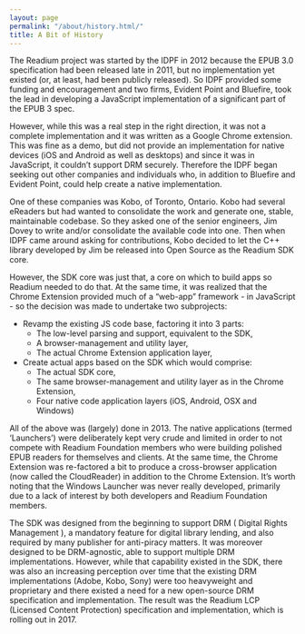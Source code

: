 ```yaml
---
layout: page
permalink: "/about/history.html/"
title: A Bit of History
---
```

The Readium project was started by the IDPF in 2012 because the EPUB 3.0 specification had been released late in 2011, but no implementation yet existed (or, at least, had been publicly released). So IDPF provided some funding and encouragement and two firms, Evident Point and Bluefire, took the lead in developing a JavaScript implementation of a significant part of the EPUB 3 spec.

However, while this was a real step in the right direction, it was not a complete implementation and it was written as a Google Chrome extension. This was fine as a demo, but did not provide an implementation for native devices (iOS and Android as well as desktops) and since it was in JavaScript, it couldn’t support DRM securely. Therefore the IDPF began seeking out other companies and individuals who, in addition to Bluefire and Evident Point, could help create a native implementation.

One of these companies was Kobo, of Toronto, Ontario. Kobo had several eReaders but had wanted to consolidate the work and generate one, stable, maintainable codebase. So they asked one of the senior engineers, Jim Dovey to write and/or consolidate the available code into one. Then when IDPF came around asking for contributions, Kobo decided to let the C++ library developed by Jim be released into Open Source as the Readium SDK core.

However, the SDK core was just that, a core on which to build apps so Readium needed to do that. At the same time, it was realized that the Chrome Extension provided much of a “web-app” framework - in JavaScript - so the decision was made to undertake two subprojects:

- Revamp the existing JS code base, factoring it into 3 parts:
    - The low-level parsing and support, equivalent to the SDK,
    - A browser-management and utility layer,
    - The actual Chrome Extension application layer,
- Create actual apps based on the SDK which would comprise:
    - The actual SDK core,
    - The same browser-management and utility layer as in the Chrome Extension,
    - Four native code application layers (iOS, Android, OSX and Windows)
  
All of the above was (largely) done in 2013. The native applications (termed ‘Launchers’) were deliberately kept very crude and limited in order to not compete with Readium Foundation members who were building polished EPUB readers for themselves and clients. At the same time, the Chrome Extension was re-factored a bit to produce a cross-browser application (now called the CloudReader) in addition to the Chrome Extension. It’s worth noting that the Windows Launcher was never really developed, primarily due to a lack of interest by both developers and Readium Foundation members.

The SDK was designed from the beginning to support DRM ( Digital Rights Management ), a mandatory feature for digital library lending, and also required by many publisher for anti-piracy matters. It was moreover designed to be DRM-agnostic, able to support multiple DRM implementations. However, while that capability existed in the SDK, there was also an increasing perception over time that the existing DRM implementations (Adobe, Kobo, Sony) were too heavyweight and proprietary and there existed a need for a new open-source DRM specification and implementation. The result was the Readium LCP (Licensed Content Protection) specification and implementation, which is rolling out in 2017.
